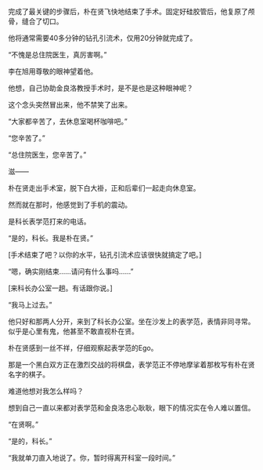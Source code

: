 完成了最关键的步骤后，朴在贤飞快地结束了手术。固定好硅胶管后，他复原了颅骨，缝合了切口。

他将通常需要40多分钟的钻孔引流术，仅用20分钟就完成了。

“不愧是总住院医生，真厉害啊。”

李在旭用尊敬的眼神望着他。

他想，自己协助金良洛教授手术时，是不是也是这种眼神呢？

这个念头突然冒出来，他不禁笑了出来。

“大家都辛苦了，去休息室喝杯咖啡吧。”

“您辛苦了。”

“总住院医生，您辛苦了。”

滋——

朴在贤走出手术室，脱下白大褂，正和后辈们一起走向休息室。

然而就在那时，他感觉到了手机的震动。

是科长表学范打来的电话。

“是的，科长。我是朴在贤。”

[手术结束了吧？以你的水平，钻孔引流术应该很快就搞定了吧。]

“嗯，确实刚结束……请问有什么事吗……”

[来科长办公室一趟。有话跟你说。]

“我马上过去。”

他只好和那两人分开，来到了科长办公室。坐在沙发上的表学范，表情非同寻常。似乎是心里有鬼，他甚至不敢直视朴在贤。

朴在贤感到一丝不祥，仔细观察起表学范的Ego。

那是一个黑白双方正在激烈交战的将棋盘，表学范正不停地摩挲着那枚写有朴在贤名字的棋子。

难道他想对我怎么样吗？

想到自己一直以来都对表学范和金良洛忠心耿耿，眼下的情况实在令人难以置信。

“在贤啊。”

“是的，科长。”

“我就单刀直入地说了。你，暂时得离开科室一段时间。”